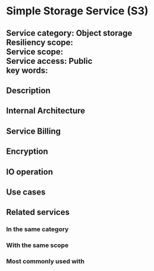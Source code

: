 # Simple Storage Service (S3)  
**Service category:** Object storage  
**Resiliency scope:**   
**Service scope:**   
**Service access:** Public  
**key words:**   
---
## Description  
## Internal Architecture  
## Service Billing  
## Encryption  
## IO operation  
## Use cases  
## Related services  
### In the same category  
### With the same scope  
### Most commonly used with  